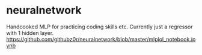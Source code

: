 # neuralnetwork
Handcooked MLP for practicing coding skills etc. Currently just a regressor with 1 hidden layer. 
https://github.com/githubz0r/neuralnetwork/blob/master/mlplol_notebook.ipynb 
